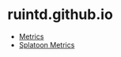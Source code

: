 # ruintd.github.io
- [Metrics](metrics/github-metrics.svg)
- [Splatoon Metrics](metrics/splatoon.png)
